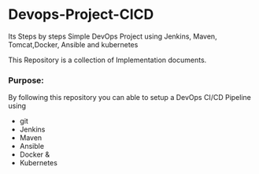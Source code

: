 # Devops-Project-CICD
Its Steps by steps Simple DevOps Project using Jenkins, Maven, Tomcat,Docker, Ansible and  kubernetes

This Repository is a collection of Implementation documents. 

### Purpose:
By following this repository you can able to setup a DevOps CI/CD Pipeline using
- git
- Jenkins
- Maven
- Ansible
- Docker &
- Kubernetes

>>>>>>>
